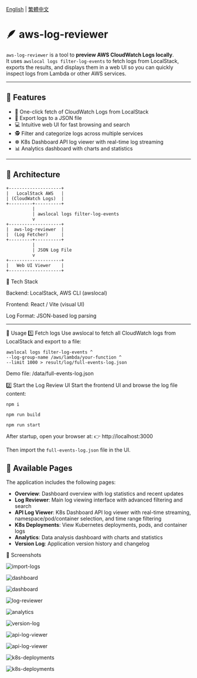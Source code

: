 [English](./README.md) | [繁體中文](./README.zh-TW.md)

# 🪶 aws-log-reviewer

`aws-log-reviewer` is a tool to **preview AWS CloudWatch Logs locally**.  
It uses `awslocal logs filter-log-events` to fetch logs from LocalStack, exports the results, and displays them in a web UI so you can quickly inspect logs from Lambda or other AWS services.

---

## 🚀 Features

- 🧾 One-click fetch of CloudWatch Logs from LocalStack  
- 📂 Export logs to a JSON file  
- 💻 Intuitive web UI for fast browsing and search  
- 🕵️ Filter and categorize logs across multiple services  
- ☸️ K8s Dashboard API log viewer with real-time log streaming  
- 📊 Analytics dashboard with charts and statistics  

---

## 🧩 Architecture

```text
+--------------------+
|   LocalStack AWS   |
| (CloudWatch Logs)  |
+---------+----------+
          |
          | awslocal logs filter-log-events
          v
+--------------------+
|  aws-log-reviewer  |
|  (Log Fetcher)     |
+---------+----------+
          |
          | JSON Log File
          v
+--------------------+
|   Web UI Viewer    |
+--------------------+
```

🧰 Tech Stack

Backend: LocalStack, AWS CLI (awslocal)

Frontend: React / Vite (visual UI)

Log Format: JSON-based log parsing

---

🧭 Usage
1️⃣ Fetch logs
Use awslocal to fetch all CloudWatch logs from LocalStack and export to a file:

```
awslocal logs filter-log-events ^
--log-group-name /aws/lambda/your-function ^
--limit 1000 > result/log/full-events-log.json
```
Demo file: /data/full-events-log.json

2️⃣ Start the Log Review UI
Start the frontend UI and browse the log file content:

```
npm i

npm run build

npm run start
```

After startup, open your browser at:
👉 http://localhost:3000

Then import the `full-events-log.json` file in the UI.

## 📄 Available Pages

The application includes the following pages:

- **Overview**: Dashboard overview with log statistics and recent updates
- **Log Reviewer**: Main log viewing interface with advanced filtering and search
- **API Log Viewer**: K8s Dashboard API log viewer with real-time streaming, namespace/pod/container selection, and time range filtering
- **K8s Deployments**: View Kubernetes deployments, pods, and container logs
- **Analytics**: Data analysis dashboard with charts and statistics
- **Version Log**: Application version history and changelog

📸 Screenshots

![import-logs](./img/import-logs.png)

![dashboard](./img/dashboard1.png)

![dashboard](./img/dashboard2.png)

![log-reviewer](./img/log-reviewer.png)

![analytics](./img/analytics.png)

![version-log](./img/version-log.png)

![api-log-viewer](./img/api-log-viewer1.png)

![api-log-viewer](./img/api-log-viewer2.png)

![k8s-deployments](./img/k8s-admin-deployment.png)

![k8s-deployments](./img/k8s-admin-pod.png)